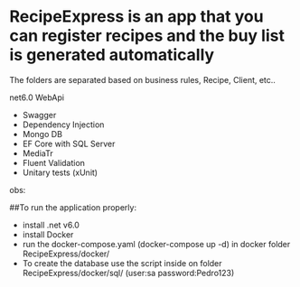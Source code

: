 # RecipeExpress is an app that you can register recipes and the buy list is generated automatically

The folders are separated based on business rules, Recipe, Client, etc..

net6.0 WebApi

- Swagger
- Dependency Injection
- Mongo DB
- EF Core with SQL Server
- MediaTr
- Fluent Validation
- Unitary tests (xUnit)

obs:

##To run the application properly: 

- install .net v6.0
- install Docker
- run the docker-compose.yaml (docker-compose up -d) in docker folder RecipeExpress/docker/
- To create the database use the script inside on folder RecipeExpress/docker/sql/  (user:sa password:Pedro123)

